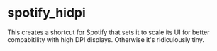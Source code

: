 spotify_hidpi
=============

This creates a shortcut for Spotify that sets it to scale its UI for better
compabitility with high DPI displays. Otherwise it's ridiculously tiny.
